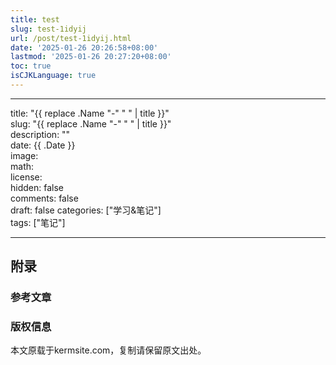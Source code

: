 ```yaml
---
title: test
slug: test-1idyij
url: /post/test-1idyij.html
date: '2025-01-26 20:26:58+08:00'
lastmod: '2025-01-26 20:27:20+08:00'
toc: true
isCJKLanguage: true
---
```




---

title: "{{ replace .Name "-" " " | title }}"  
slug: "{{ replace .Name "-" " " | title }}"  
description: ""  
date: {{ .Date }}  
image:  
math:  
license:  
hidden: false  
comments: false  
draft: false
categories: ["学习&笔记"]  
tags: ["笔记"]

---

## 附录

### 参考文章

### 版权信息

本文原载于kermsite.com，复制请保留原文出处。
